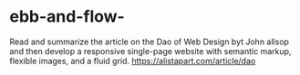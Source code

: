 # ebb-and-flow-

Read and summarize the article on the Dao of Web Design byt John allsop and then develop a responsive single-page website with semantic markup, flexible images, and a fluid grid.
https://alistapart.com/article/dao


